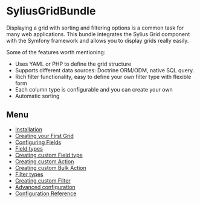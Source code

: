 SyliusGridBundle
================

Displaying a grid with sorting and filtering options is a common task
for many web applications. This bundle integrates the Sylius Grid
component with the Symfony framework and allows you to display grids
really easily.

Some of the features worth mentioning:

-   Uses YAML or PHP to define the grid structure
-   Supports different data sources: Doctrine ORM/ODM, native SQL query.
-   Rich filter functionality, easy to define your own filter type with
    flexible form
-   Each column type is configurable and you can create your own
-   Automatic sorting

Menu
----

* [Installation](installation.md)
* [Creating your First Grid](your_first_grid.md)
* [Configuring Fields](field_configuration.md)
* [Field types](field_types.md)
* [Creating custom Field type](custom_field_type.md)
* [Creating custom Action](custom_action.md)
* [Creating custom Bulk Action](custom_bulk_action.md)
* [Filter types](filters.md)
* [Creating custom Filter](custom_filter.md)
* [Advanced configuration](advanced_configuration.md)
* [Configuration Reference](configuration.md)
